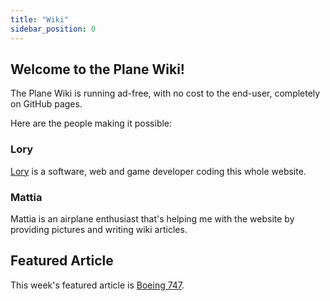 ```yaml
---
title: "Wiki"
sidebar_position: 0
---
```


## Welcome to the Plane Wiki!

The Plane Wiki is running ad-free, with no cost to the end-user, completely on GitHub pages.

Here are the people making it possible:

### Lory

[Lory](https://lory.dev/) is a software, web and game developer coding this whole website.

### Mattia

Mattia is an airplane enthusiast that's helping me with the website by providing pictures and writing wiki articles.

## Featured Article

This week's featured article is [Boeing 747](/docs/airplanes/boeing/747).